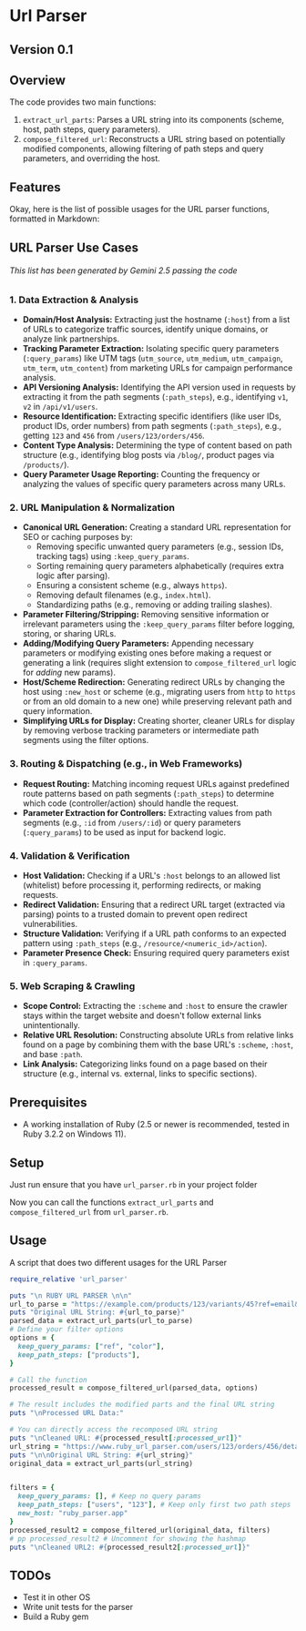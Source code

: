# Url Parser

## Version 0.1

## Overview

The code provides two main functions:
1.  `extract_url_parts`: Parses a URL string into its components (scheme, host, path steps, query parameters).
2.  `compose_filtered_url`: Reconstructs a URL string based on potentially modified components, allowing filtering of path steps and query parameters, and overriding the host.

## Features

Okay, here is the list of possible usages for the URL parser functions, formatted in Markdown:

## URL Parser Use Cases 
###### This list has been generated by Gemini 2.5 passing the code

### 1. Data Extraction & Analysis

* **Domain/Host Analysis:** Extracting just the hostname (`:host`) from a list of URLs to categorize traffic sources, identify unique domains, or analyze link partnerships.
* **Tracking Parameter Extraction:** Isolating specific query parameters (`:query_params`) like UTM tags (`utm_source`, `utm_medium`, `utm_campaign`, `utm_term`, `utm_content`) from marketing URLs for campaign performance analysis.
* **API Versioning Analysis:** Identifying the API version used in requests by extracting it from the path segments (`:path_steps`), e.g., identifying `v1`, `v2` in `/api/v1/users`.
* **Resource Identification:** Extracting specific identifiers (like user IDs, product IDs, order numbers) from path segments (`:path_steps`), e.g., getting `123` and `456` from `/users/123/orders/456`.
* **Content Type Analysis:** Determining the type of content based on path structure (e.g., identifying blog posts via `/blog/`, product pages via `/products/`).
* **Query Parameter Usage Reporting:** Counting the frequency or analyzing the values of specific query parameters across many URLs.

### 2. URL Manipulation & Normalization

* **Canonical URL Generation:** Creating a standard URL representation for SEO or caching purposes by:
    * Removing specific unwanted query parameters (e.g., session IDs, tracking tags) using `:keep_query_params`.
    * Sorting remaining query parameters alphabetically (requires extra logic after parsing).
    * Ensuring a consistent scheme (e.g., always `https`).
    * Removing default filenames (e.g., `index.html`).
    * Standardizing paths (e.g., removing or adding trailing slashes).
* **Parameter Filtering/Stripping:** Removing sensitive information or irrelevant parameters using the `:keep_query_params` filter before logging, storing, or sharing URLs.
* **Adding/Modifying Query Parameters:** Appending necessary parameters or modifying existing ones before making a request or generating a link (requires slight extension to `compose_filtered_url` logic for *adding* new params).
* **Host/Scheme Redirection:** Generating redirect URLs by changing the host using `:new_host` or scheme (e.g., migrating users from `http` to `https` or from an old domain to a new one) while preserving relevant path and query information.
* **Simplifying URLs for Display:** Creating shorter, cleaner URLs for display by removing verbose tracking parameters or intermediate path segments using the filter options.

### 3. Routing & Dispatching (e.g., in Web Frameworks)

* **Request Routing:** Matching incoming request URLs against predefined route patterns based on path segments (`:path_steps`) to determine which code (controller/action) should handle the request.
* **Parameter Extraction for Controllers:** Extracting values from path segments (e.g., `:id` from `/users/:id`) or query parameters (`:query_params`) to be used as input for backend logic.

### 4. Validation & Verification

* **Host Validation:** Checking if a URL's `:host` belongs to an allowed list (whitelist) before processing it, performing redirects, or making requests.
* **Redirect Validation:** Ensuring that a redirect URL target (extracted via parsing) points to a trusted domain to prevent open redirect vulnerabilities.
* **Structure Validation:** Verifying if a URL path conforms to an expected pattern using `:path_steps` (e.g., `/resource/<numeric_id>/action`).
* **Parameter Presence Check:** Ensuring required query parameters exist in `:query_params`.

### 5. Web Scraping & Crawling

* **Scope Control:** Extracting the `:scheme` and `:host` to ensure the crawler stays within the target website and doesn't follow external links unintentionally.
* **Relative URL Resolution:** Constructing absolute URLs from relative links found on a page by combining them with the base URL's `:scheme`, `:host`, and base `:path`.
* **Link Analysis:** Categorizing links found on a page based on their structure (e.g., internal vs. external, links to specific sections).

## Prerequisites

* A working installation of Ruby (2.5 or newer is recommended, tested in Ruby 3.2.2 on Windows 11).

## Setup

Just run ensure that you have `url_parser.rb` in your project folder

Now you can call the functions `extract_url_parts` and `compose_filtered_url` from `url_parser.rb`.

## Usage

A script that does two different usages for the URL Parser

```ruby
require_relative 'url_parser'

puts "\n RUBY URL PARSER \n\n"
url_to_parse = "https://example.com/products/123/variants/45?ref=email&source=campaign&color=blue"
puts "Original URL String: #{url_to_parse}"
parsed_data = extract_url_parts(url_to_parse)
# Define your filter options
options = {
  keep_query_params: ["ref", "color"],
  keep_path_steps: ["products"],
}

# Call the function
processed_result = compose_filtered_url(parsed_data, options)

# The result includes the modified parts and the final URL string
puts "\nProcessed URL Data:"

# You can directly access the recomposed URL string
puts "\nCleaned URL: #{processed_result[:processed_url]}"
url_string = "https://www.ruby_url_parser.com/users/123/orders/456/details?session=abc&theme=dark&lang=en&page=1"
puts "\n\nOriginal URL String: #{url_string}"
original_data = extract_url_parts(url_string)


filters = {
  keep_query_params: [], # Keep no query params
  keep_path_steps: ["users", "123"], # Keep only first two path steps
  new_host: "ruby_parser.app"
}
processed_result2 = compose_filtered_url(original_data, filters)
# pp processed_result2 # Uncomment for showing the hashmap
puts "\nCleaned URL2: #{processed_result2[:processed_url]}"
```

## TODOs

- Test it in other OS
- Write unit tests for the parser
- Build a Ruby gem